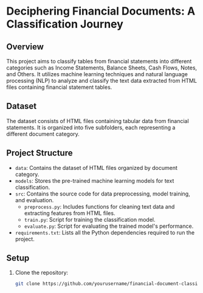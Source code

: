 # Deciphering Financial Documents: A Classification Journey

## Overview
This project aims to classify tables from financial statements into different categories such as Income Statements, Balance Sheets, Cash Flows, Notes, and Others. It utilizes machine learning techniques and natural language processing (NLP) to analyze and classify the text data extracted from HTML files containing financial statement tables.

## Dataset
The dataset consists of HTML files containing tabular data from financial statements. It is organized into five subfolders, each representing a different document category.

## Project Structure
- `data`: Contains the dataset of HTML files organized by document category.
- `models`: Stores the pre-trained machine learning models for text classification.
- `src`: Contains the source code for data preprocessing, model training, and evaluation.
  - `preprocess.py`: Includes functions for cleaning text data and extracting features from HTML files.
  - `train.py`: Script for training the classification model.
  - `evaluate.py`: Script for evaluating the trained model's performance.
- `requirements.txt`: Lists all the Python dependencies required to run the project.

## Setup
1. Clone the repository:
   ```bash
   git clone https://github.com/yourusername/financial-document-classification.git
